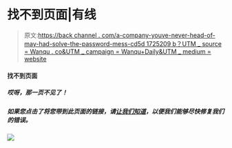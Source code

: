 # 找不到页面|有线

> 原文:[https://back channel . com/a-company-youve-never-head-of-may-had-solve-the-password-mess-cd5d 1725209 b？UTM _ source = Wanqu . co&UTM _ campaign = Wanqu+Daily&UTM _ medium = website](https://backchannel.com/a-company-youve-never-heard-of-may-have-solved-the-password-mess-cd5d1725209b?utm_source=wanqu.co&utm_campaign=Wanqu+Daily&utm_medium=website)

<noscript><p class="js-out-of-page" data-cns="cns-slot-out-of-page"/> <p class="pusher" data-js="pusher" data-headroom=""/> <main role="main" data-js="main">   <h4 class="ambroise-hdr pad">找不到页面</h4>  <h5 class="title exchange-sm no-clamp marg-b-med">哎呀，那一页不见了！</h5> <h5 class="title exchange-sm no-clamp link-underline-sm">如果您点击了将您带到此页面的链接，请<a class="no-pad" href="mailto:wiredlabs@wired.com">让我们知道</a>，以便我们能够尽快修复我们的错误。</h5>    </main> <p id="parsely-root"></p> <noscript> <img src="../Images/f6695a7c3e0baf49d9736dc069edb219.png" data-original-src="http://b.scorecardresearch.com/p?c1=2&amp;c2=6035094&amp;c4=http://www.wired.com/a-company-youve-never-heard-of-may-have-solved-the-password-mess-cd5d1725209b/"/></noscript>